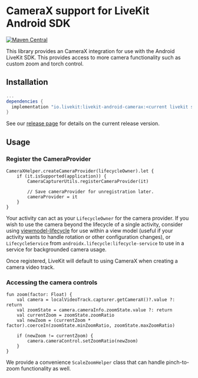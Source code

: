 # CameraX support for LiveKit Android SDK
[![Maven Central](https://maven-badges.herokuapp.com/maven-central/io.livekit/livekit-android-camerax/badge.svg)](https://maven-badges.herokuapp.com/maven-central/io.livekit/livekit-android-camerax)

This library provides an CameraX integration for use with the Android LiveKit SDK. This provides access to more camera functionality such as custom zoom and torch control.

## Installation

```groovy title="build.gradle"
...
dependencies {
  implementation "io.livekit:livekit-android-camerax:<current livekit sdk release>"
}
```

See our [release page](https://github.com/livekit/client-sdk-android/releases) for details on the current release version.

## Usage

### Register the CameraProvider

```
CameraXHelper.createCameraProvider(lifecycleOwner).let {
    if (it.isSupported(application)) {
        CameraCapturerUtils.registerCameraProvider(it)

        // Save cameraProvider for unregistration later.
        cameraProvider = it
    }
}
```

Your activity can act as your `LifecycleOwner` for the camera provider. If you wish to use the camera beyond the lifecycle of a single activity, consider using 
[viewmodel-lifecycle](https://github.com/skydoves/viewmodel-lifecycle) for use within a view model (useful if your activity wants to handle rotation or other configuration changes),
or `LifecycleService` from `androidx.lifecycle:lifecycle-service` to use in a service for backgrounded camera usage.

Once registered, LiveKit will default to using CameraX when creating a camera video track.

### Accessing the camera controls

```
fun zoom(factor: Float) {
    val camera = localVideoTrack.capturer.getCameraX()?.value ?: return
    val zoomState = camera.cameraInfo.zoomState.value ?: return
    val currentZoom = zoomState.zoomRatio
    val newZoom = (currentZoom * factor).coerceIn(zoomState.minZoomRatio, zoomState.maxZoomRatio)

    if (newZoom != currentZoom) {
        camera.cameraControl.setZoomRatio(newZoom)
    }
}
```

We provide a convenience `ScaleZoomHelper` class that can handle pinch-to-zoom functionality as well.

